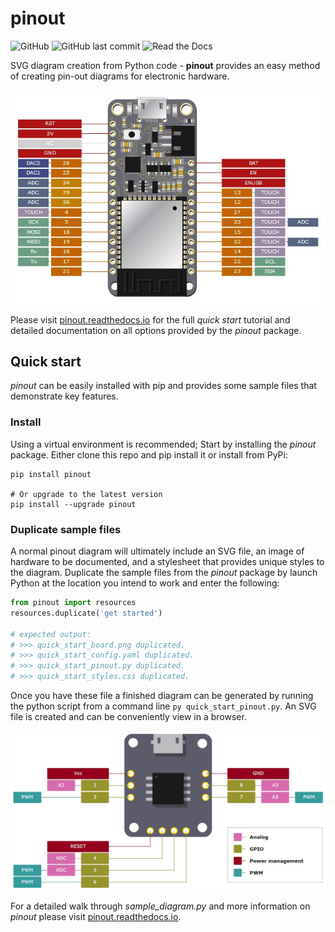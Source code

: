 # pinout

![GitHub](https://img.shields.io/github/license/j0ono0/pinout) ![GitHub last commit](https://img.shields.io/github/last-commit/j0ono0/pinout) ![Read the Docs](https://img.shields.io/readthedocs/pinout)

SVG diagram creation from Python code - **pinout** provides an easy method of creating pin-out diagrams for electronic hardware.

<p align="center">
    <img alt="Example diagram created from pinout: micropython pin-out on Adafruit Huzzah32 ESP32 Feather Board." src="docs/_static/huzzah32_pinout.png" />
</p>

Please visit [pinout.readthedocs.io](https://pinout.readthedocs.io) for the full *quick start* tutorial and detailed documentation on all options provided by the *pinout* package.

## Quick start

*pinout* can be easily installed with pip and provides some sample files that demonstrate key features. 

### Install

Using a virtual environment is recommended; Start by installing the *pinout* package. Either clone this repo and pip install it or install from PyPi:
```
pip install pinout

# Or upgrade to the latest version
pip install --upgrade pinout
```

### Duplicate sample files

A normal pinout diagram will ultimately include an SVG file, an image of hardware to be documented, and a stylesheet that provides unique styles to the diagram. Duplicate the sample files from the *pinout* package by launch Python at the location you intend to work and enter the following:
```python
from pinout import resources
resources.duplicate('get started')

# expected output:
# >>> quick_start_board.png duplicated.
# >>> quick_start_config.yaml duplicated.
# >>> quick_start_pinout.py duplicated.
# >>> quick_start_styles.css duplicated.
```

Once you have these file a finished diagram can be generated by running the python script from a command line `py quick_start_pinout.py`. An SVG file is created and can be conveniently view in a browser.

![SVG diagram ](docs/_static/quick_start_diagram.png)

For a detailed walk through *sample_diagram.py* and more information on *pinout* please visit [pinout.readthedocs.io](https://pinout.readthedocs.io).
